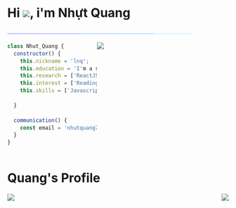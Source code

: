 # Hi <img src="https://em-content.zobj.net/source/microsoft-teams/337/waving-hand_1f44b.png" width="50">, i'm Nhựt Quang 
<img src="https://github.com/MLX15/MLX15/blob/master/a.gif"></a>

<img align="right" width="300px"  src="https://media.tenor.com/ITc1hNBSH_wAAAAM/coding-typing.gif" />

```javascript
class Nhut_Quang {
  constructor() {
    this.nickname = 'lnq';
    this.education = 'I'm a student studying at HUFI university and ';
    this.research = ['ReactJS' ,'Machine Learning', 'Blockchain', 'Cyber Security'];
    this.interest = ['Reading', 'Coding', 'Trading','Travel', 'Cooking'];
    this.skills = ['Javascript','Typescript','Python','C/C++'];
   
  }

  communication() {
    const email = 'nhutquang7x2o1@gmail.com';
  }
}



```
# Quang's Profile

<p align="center">
  <img src="https://github-readme-stats.vercel.app/api?username=lnq7x201&show_icons=true&count_private=true&layout=compact&theme=radical&include_all_commits=true" align="left" style="height: 150px" />

<img src="https://github-readme-stats.vercel.app/api/top-langs/?username=lnq7x201&layout=compact&theme=radical&include_all_commits=true" align="right" style="height: 150px" /><br/>  
</p>




